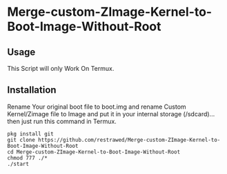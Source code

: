 # Merge-custom-ZImage-Kernel-to-Boot-Image-Without-Root
## Usage
This Script will only Work On Termux.


## Installation
Rename Your original boot file to boot.img and rename Custom Kernel/Zimage file to Image and put it in your internal storage (/sdcard)...
then just run this command in Termux. 
```
pkg install git
git clone https://github.com/restrawed/Merge-custom-ZImage-Kernel-to-Boot-Image-Without-Root
cd Merge-custom-ZImage-Kernel-to-Boot-Image-Without-Root
chmod 777 ./*
./start
```
